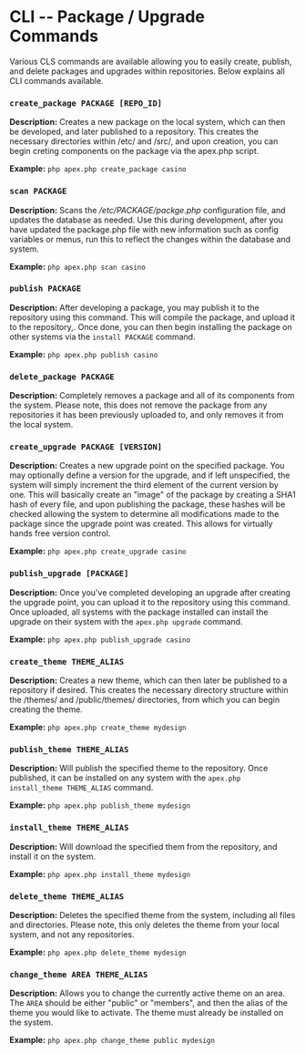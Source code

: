 
# CLI -- Package / Upgrade Commands

Various CLS commands are available allowing you to easily create, publish, and delete packages and upgrades within repositories.  Below explains all CLI commands available.


### `create_package PACKAGE [REPO_ID]`

**Description:** Creates a new package on the local system, which can then be developed, and later published to a repository.  This creates the necessary directories within /etc/ and /src/, and upon creation, you can begin creting components on the package via the apex.php script.

**Example:** `php apex.php create_package casino`


### `scan PACKAGE`

**Description:** Scans the */etc/PACKAGE/packge.php* configuration file, and updates the database as needed.  Use this during development, after you have updated the package.php file with new information such as config variables or menus, run this to reflect the changes within the database and system.

**Example:** `php apex.php scan casino`


### `publish PACKAGE`

**Description:** After developing a package, you may publish it to the repository using this command.  This will compile the package, and upload it to the repository,.  Once done, you can then begin installing the package on other systems via the `install PACKAGE` command.

**Example:** `php apex.php publish casino`


### `delete_package PACKAGE`

**Description:** Completely removes a package and all of its components from the system.  Please note, this does not remove the package from any repositories it has been previously uploaded to, and only removes it from the local system.



### `create_upgrade PACKAGE [VERSION]`

**Description:** Creates a new upgrade point on the specified package.  You may optionally define a version for the upgrade, and if left unspecified, the system will simply increment the third element of the current version by one.  This will basically create an "image" of the package by creating a SHA1 hash of every file, and upon publishing the package, these hashes will be checked allowing the system to determine all modifications made to the package since the upgrade point was created.  This allows for virtually hands free version control.

**Example:** `php apex.php create_upgrade casino`


### `publish_upgrade [PACKAGE]`

**Description:** Once you've completed developing an upgrade after creating the upgrade point, you can upload it to the repository using this command.  Once uploaded, all systems with the package installed can install the upgrade on their system with the `apex.php upgrade` command.

**Example:** `php apex.php publish_upgrade casino`


### `create_theme THEME_ALIAS`

**Description:**  Creates a new theme, which can then later be published to a repository if desired.  This creates the necessary directory structure within the /themes/ and /public/themes/ directories, from which you can begin creating the theme.

**Example:** `php apex.php create_theme mydesign`


### `publish_theme THEME_ALIAS`

**Description:** Will publish the specified theme to the repository.  Once published, it can be installed on any system with the `apex.php install_theme THEME_ALIAS` command.

**Example:** `php apex.php publish_theme mydesign`


### `install_theme THEME_ALIAS`

**Description:** Will download the specified them from the repository, and install it on the system.

**Example:** `php apex.php install_theme mydesign`


### `delete_theme THEME_ALIAS`

**Description:** Deletes the specified theme from the system, including all files and directories.  Please note, this only deletes the theme from your local system, and not any repositories.

**Example:** `php apex.php delete_theme mydesign`


### `change_theme AREA THEME_ALIAS`

**Description:** Allows you to change the currently active theme on an area.  The `AREA` should be either "public" or "members", and then the alias of the theme you would like to activate.  The theme must already be installed on the system.

**Example:** `php apex.php change_theme public mydesign`
  


### 

### 

